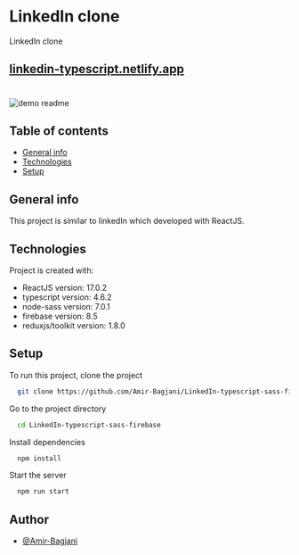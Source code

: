 
# LinkedIn clone

LinkedIn clone

## [linkedin-typescript.netlify.app](https://linkedin-typescript.netlify.app)
#


![demo readme](https://user-images.githubusercontent.com/98220299/161558220-e902f2f2-2ce9-4174-96e7-c5d06c340ae5.png)


## Table of contents
* [General info](#general-info)
* [Technologies](#technologies)
* [Setup](#setup)

## General info
This project is similar to linkedIn which developed with ReactJS.
	
## Technologies
Project is created with:
* ReactJS version: 17.0.2
* typescript version: 4.6.2
* node-sass version: 7.0.1
* firebase version: 8.5
* reduxjs/toolkit version: 1.8.0


## Setup
To run this project, clone the project

```bash
  git clone https://github.com/Amir-Bagjani/LinkedIn-typescript-sass-firebase.git
```

Go to the project directory

```bash
  cd LinkedIn-typescript-sass-firebase
```

Install dependencies

```bash
  npm install
```

Start the server

```bash
  npm run start
```


## Author

- [@Amir-Bagjani](https://github.com/Amir-Bagjani)






